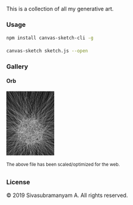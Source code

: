 This is a collection of all my generative art.

### Usage

```bash
npm install canvas-sketch-cli -g

canvas-sketch sketch.js --open
```

### Gallery

#### Orb

<img alt="Orb" src="orb/orb.jpg" width="25%" />

<sup>The above file has been scaled/optimized for the web.</sup>

### License

© 2019 Sivasubramanyam A. All rights reserved.
